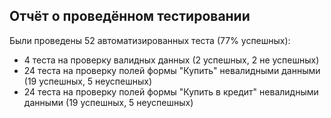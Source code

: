 ## Отчёт о проведённом тестировании

Были проведены 52 автоматизированных теста (77% успешных):
- 4 теста на проверку валидных данных (2 успешных, 2 не успешных)
- 24 теста на проверку полей формы "Купить" невалидными данными (19 успешных, 5 неуспешных)
- 24 теста на проверку полей формы "Купить в кредит" невалидными данными (19 успешных, 5 неуспешных)

